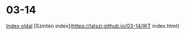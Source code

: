 # 03-14
[Index oldal](https://latszi.github.io/03-14/index.html)
[Szintén index](https://latszi.github.io/03-14/IKT index.html)
